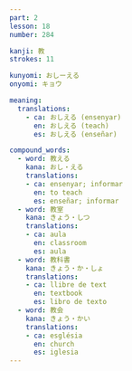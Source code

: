 ```yaml
---
part: 2
lesson: 18
number: 284

kanji: 教
strokes: 11

kunyomi: おしーえる
onyomi: キョウ

meaning:
  translations:
    - ca: おしえる (ensenyar)
      en: おしえる (teach)
      es: おしえる (enseñar)

compound_words:
  - word: 教える
    kana: おし・える
    translations:
    - ca: ensenyar; informar
      en: to teach
      es: enseñar; informar
  - word: 教室
    kana: きょう・しつ
    translations:
    - ca: aula
      en: classroom
      es: aula
  - word: 教科書
    kana: きょう・か・しょ
    translations:
    - ca: llibre de text
      en: textbook
      es: libro de texto
  - word: 教会
    kana: きょう・かい
    translations:
    - ca: església
      en: church
      es: iglesia
---
```

